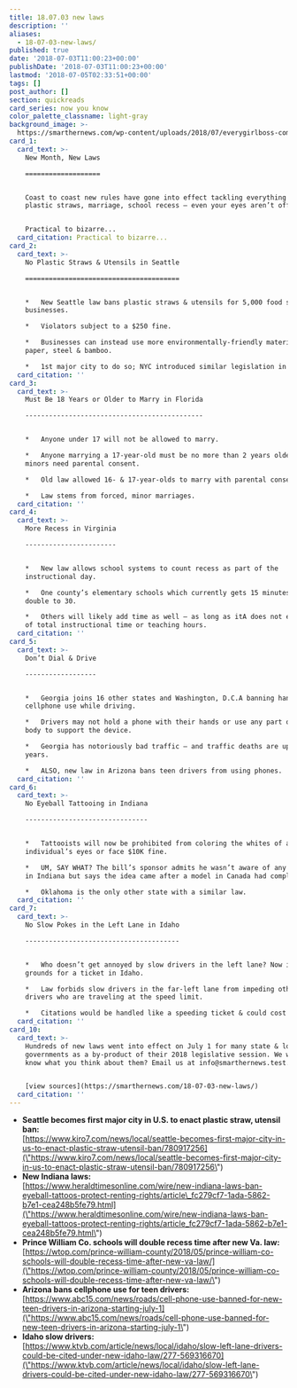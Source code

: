```yaml
---
title: 18.07.03 new laws
description: ''
aliases:
  - 18-07-03-new-laws/
published: true
date: '2018-07-03T11:00:23+00:00'
publishDate: '2018-07-03T11:00:23+00:00'
lastmod: '2018-07-05T02:33:51+00:00'
tags: []
post_author: []
section: quickreads
card_series: now you know
color_palette_classname: light-gray
background_image: >-
  https://smarthernews.com/wp-content/uploads/2018/07/everygirlboss-com-625631-unsplash-scaled.jpg
card_1:
  card_text: >-
    New Month, New Laws

    ===================


    Coast to coast new rules have gone into effect tackling everything from
    plastic straws, marriage, school recess – even your eyes aren’t off limits.


    Practical to bizarre...
  card_citation: Practical to bizarre...
card_2:
  card_text: >-
    No Plastic Straws & Utensils in Seattle

    =======================================


    *   New Seattle law bans plastic straws & utensils for 5,000 food service
    businesses.

    *   Violators subject to a $250 fine.

    *   Businesses can instead use more environmentally-friendly materials like
    paper, steel & bamboo.

    *   1st major city to do so; NYC introduced similar legislation in May.
  card_citation: ''
card_3:
  card_text: >-
    Must Be 18 Years or Older to Marry in Florida

    ---------------------------------------------


    *   Anyone under 17 will not be allowed to marry.

    *   Anyone marrying a 17-year-old must be no more than 2 years older –
    minors need parental consent.

    *   Old law allowed 16- & 17-year-olds to marry with parental consent.

    *   Law stems from forced, minor marriages.
  card_citation: ''
card_4:
  card_text: >-
    More Recess in Virginia

    -----------------------


    *   New law allows school systems to count recess as part of the
    instructional day.

    *   One county’s elementary schools which currently gets 15 minutes will
    double to 30.

    *   Others will likely add time as well – as long as itA does not exceed 15%
    of total instructional time or teaching hours.
  card_citation: ''
card_5:
  card_text: >-
    Don’t Dial & Drive

    ------------------


    *   Georgia joins 16 other states and Washington, D.C.A banning hand-held
    cellphone use while driving.

    *   Drivers may not hold a phone with their hands or use any part of their
    body to support the device.

    *   Georgia has notoriously bad traffic – and traffic deaths are up 30% in 2
    years.

    *   ALSO, new law in Arizona bans teen drivers from using phones.
  card_citation: ''
card_6:
  card_text: >-
    No Eyeball Tattooing in Indiana

    -------------------------------


    *   Tattooists will now be prohibited from coloring the whites of an
    individual’s eyes or face $10K fine.

    *   UM, SAY WHAT? The bill’s sponsor admits he wasn’t aware of any incidents
    in Indiana but says the idea came after a model in Canada had complications.

    *   Oklahoma is the only other state with a similar law.
  card_citation: ''
card_7:
  card_text: >-
    No Slow Pokes in the Left Lane in Idaho

    ---------------------------------------


    *   Who doesn’t get annoyed by slow drivers in the left lane? Now it’s
    grounds for a ticket in Idaho.

    *   Law forbids slow drivers in the far-left lane from impeding other
    drivers who are traveling at the speed limit.

    *   Citations would be handled like a speeding ticket & could cost you $90.
  card_citation: ''
card_10:
  card_text: >-
    Hundreds of new laws went into effect on July 1 for many state & local
    governments as a by-product of their 2018 legislative session. We want to
    know what you think about them? Email us at info@smarthernews.test.


    [view sources](https://smarthernews.com/18-07-03-new-laws/)
  card_citation: ''
---
```

*   **Seattle becomes first major city in U.S. to enact plastic straw, utensil ban:**  
    [https://www.kiro7.com/news/local/seattle-becomes-first-major-city-in-us-to-enact-plastic-straw-utensil-ban/780917256](\"https://www.kiro7.com/news/local/seattle-becomes-first-major-city-in-us-to-enact-plastic-straw-utensil-ban/780917256\")
*   **New Indiana laws:**  
    [https://www.heraldtimesonline.com/wire/new-indiana-laws-ban-eyeball-tattoos-protect-renting-rights/article\_fc279cf7-1ada-5862-b7e1-cea248b5fe79.html](\"https://www.heraldtimesonline.com/wire/new-indiana-laws-ban-eyeball-tattoos-protect-renting-rights/article_fc279cf7-1ada-5862-b7e1-cea248b5fe79.html\")
*   **Prince William Co. schools will double recess time after new Va. law:**  
    [https://wtop.com/prince-william-county/2018/05/prince-william-co-schools-will-double-recess-time-after-new-va-law/](\"https://wtop.com/prince-william-county/2018/05/prince-william-co-schools-will-double-recess-time-after-new-va-law/\")
*   **Arizona bans cellphone use for teen drivers:**  
    [https://www.abc15.com/news/roads/cell-phone-use-banned-for-new-teen-drivers-in-arizona-starting-july-1](\"https://www.abc15.com/news/roads/cell-phone-use-banned-for-new-teen-drivers-in-arizona-starting-july-1\")
*   **Idaho slow drivers:**  
    [https://www.ktvb.com/article/news/local/idaho/slow-left-lane-drivers-could-be-cited-under-new-idaho-law/277-569316670](\"https://www.ktvb.com/article/news/local/idaho/slow-left-lane-drivers-could-be-cited-under-new-idaho-law/277-569316670\")